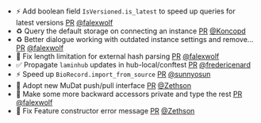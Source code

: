- ⚡️ Add boolean field `IsVersioned.is_latest` to speed up queries for latest versions [PR](https://github.com/laminlabs/lamindb/pull/1811) [@falexwolf](https://github.com/falexwolf)
- ♻️ Query the default storage on connecting an instance [PR](https://github.com/laminlabs/lamindb-setup/pull/816) [@Koncopd](https://github.com/Koncopd)
- ♻️ Better dialogue working with outdated instance settings and remove… [PR](https://github.com/laminlabs/lamindb-setup/pull/818) [@falexwolf](https://github.com/falexwolf)
- 🐛 Fix length limitation for external hash parsing [PR](https://github.com/laminlabs/lamindb-setup/pull/820) [@falexwolf](https://github.com/falexwolf)
- ✅ Propagate `laminhub` updates in hub-local/conftest [PR](https://github.com/laminlabs/lamindb-setup/pull/819) [@fredericenard](https://github.com/fredericenard)
- ⚡️ Speed up `BioRecord.import_from_source` [PR](https://github.com/laminlabs/lamindb/pull/1808) [@sunnyosun](https://github.com/sunnyosun)
- 🎨 Adopt new MuDat push/pull interface [PR](https://github.com/laminlabs/lamindb/pull/1807) [@Zethson](https://github.com/Zethson)
- 🎨 Make some more backward accessors private and type the rest [PR](https://github.com/laminlabs/lamindb/pull/1805) [@falexwolf](https://github.com/falexwolf)
- 🐛 Fix Feature constructor error message [PR](https://github.com/laminlabs/lamindb/pull/1804) [@Zethson](https://github.com/Zethson)
